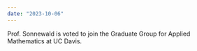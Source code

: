 ```yaml
---
date: "2023-10-06"
---
```

Prof. Sonnewald is voted to join the Graduate Group for Applied Mathematics at UC Davis. 
